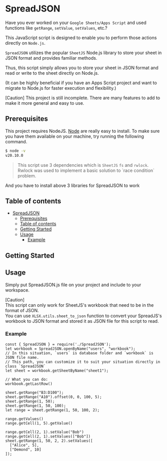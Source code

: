 
# SpreadJSON

Have you ever worked on your `Google Sheets/Apps Script` and used functions like `getRange`, `setValue`, `setValues`, etc.?

This JavaScript script is designed to enable you to perform those actions directly on `Node.js`.

`SpreadJSON` utilizes the popular `SheetJS` Node.js library to store your sheet in JSON format and provides familiar methods.

Thus, this script simply allows you to store your sheet in JSON format and read or write to the sheet directly on Node.js.

(It can be highly beneficial if you have an Apps Script project and want to migrate to Node.js for faster execution and flexibility.)

[Caution] This project is still incomplete. There are many features to add to make it more general and easy to use.

## Prerequisites

This project requires NodeJS.
[Node](http://nodejs.org/) are really easy to install.
To make sure you have them available on your machine,
try running the following command.

```sh
$ node -v
v20.10.0
```
> This script use 3 dependencies which is `SheetJS` `fs` and `rwlock`.<br>
> Rwlock was used to implement a basic solution to \`race condition\` problem.
> 
And you have to install above 3 libraries for SpreadJSON to work

## Table of contents

- [SpreadJSON](#SpreadJSON)
  - [Prerequisites](#prerequisites)
  - [Table of contents](#table-of-contents)
  - [Getting Started](#getting-started)
  - [Usage](#usage)
    - [Example](#example)

## Getting Started

## Usage

Simply put SpreadJSON.js file on your project and include to your workspace.

[Caution]
<br>This script can only work for SheetJS's workbook that need to be in the format of JSON.
<br>You can use `XLSX.utils.sheet_to_json` function to convert your SpreadJS's workbook to JSON format and stored it as JSON file for this script to read.

### Example

```tsx
const { SpreadJSON } = require('./SpreadJSON');
let workbook = SpreadJSON.openByName("users", "workbook");
// In this situation, `users` is database folder and `workbook` is JSON file name.
// This path, you can customize it to suit your situation directly in class `SpreadJSON`
let sheet = workbook.getSheetByName("sheet1");

// What you can do:
workbook.getLastRow()

sheet.getRange("B3:D100");
sheet.getRange("A10").offset(0, 0, 100, 5);
sheet.getRange(1, 50);
sheet.getRange(1, 50, 100);
let range = sheet.getRange(1, 50, 100, 2);

range.getValues()
range.getCell(1, 5).getValue()

range.getCell(2, 1).setValue("Bob")
range.getCell(2, 1).setValues(["Bob"])
sheet.getRange(1, 50, 2, 2).setValues([
  ["Alice", 5],
  ["Demond", 10]
]);
```
